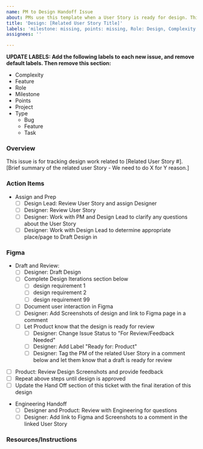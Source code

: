 ```yaml
---
name: PM to Design Handoff Issue
about: PMs use this template when a User Story is ready for design. This will be a separate issue for design to track their work.
title: 'Design: [Related User Story Title]'
labels: 'milestone: missing, points: missing, Role: Design, Complexity: Missing, Feature: Missing'
assignees: ''

---
```


**UPDATE LABELS: Add the following labels to each new issue, and remove default labels. Then remove this section:**
* Complexity
* Feature
* Role
* Milestone
* Points 
* Project 
* Type
   - Bug
   - Feature
   - Task

### Overview
This issue is for tracking design work related to [Related User Story #]. [Brief summary of the related user Story - We need to do X for Y reason.]

### Action Items
- Assign and Prep
  - [ ] Design Lead: Review User Story and assign Designer
  - [ ] Designer: Review User Story
  - [ ] Designer: Work with PM and Design Lead to clarify any questions about the User Story
  - [ ] Designer: Work with Design Lead to determine appropriate place/page to Draft Design in
### Figma
- Draft and Review:
   - [ ] Designer: Draft Design
   - [ ] Complete Design Iterations section below
      - [ ] design requirement 1
      - [ ] design requirement 2
      - [ ] design requirement 99
   - [ ] Document user interaction in Figma
   - [ ] Designer: Add Screenshots of design and link to Figma page in a comment
   - [ ] Let Product know that the design is ready for review
      - [ ] Designer: Change Issue Status to "For Review/Feedback Needed"
      - [ ] Designer: Add Label "Ready for: Product"
      - [ ] Designer: Tag the PM of the related User Story in a comment below and let them know that a draft is ready for review
- [ ] Product: Review Design Screenshots and provide feedback
- [ ] Repeat above steps until design is approved
- [ ] Update the Hand Off section of this ticket with the final iteration of this design
- Engineering Handoff
   - [ ] Designer and Product: Review with Engineering for questions
   - [ ] Designer: Add link to Figma and Screenshots to a comment in the linked User Story

### Resources/Instructions
